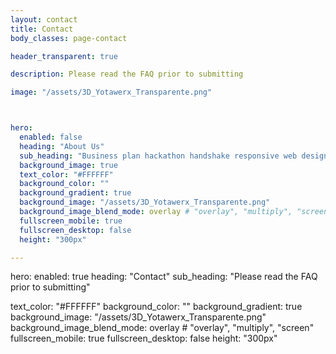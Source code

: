 ```yaml
---
layout: contact
title: Contact
body_classes: page-contact

header_transparent: true

description: Please read the FAQ prior to submitting

image: "/assets/3D_Yotawerx_Transparente.png"



hero:
  enabled: false
  heading: "About Us"
  sub_heading: "Business plan hackathon handshake responsive web design."
  background_image: true
  text_color: "#FFFFFF"
  background_color: ""
  background_gradient: true
  background_image: "/assets/3D_Yotawerx_Transparente.png"
  background_image_blend_mode: overlay # "overlay", "multiply", "screen"
  fullscreen_mobile: true
  fullscreen_desktop: false
  height: "300px"

---
```


hero:
  enabled: true
  heading: "Contact"
  sub_heading: "Please read the FAQ prior to submitting"
  
  
  text_color: "#FFFFFF"
  background_color: ""
  background_gradient: true
  background_image: "/assets/3D_Yotawerx_Transparente.png"
  background_image_blend_mode: overlay # "overlay", "multiply", "screen"
  fullscreen_mobile: true
  fullscreen_desktop: false
  height: "300px"